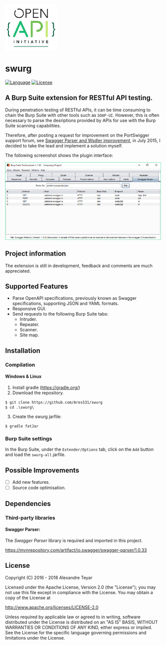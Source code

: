 ![oai](images/oai.png)
# swurg
[![Language](https://img.shields.io/badge/Lang-Java-blue.svg)](https://www.python.org)
[![License](https://img.shields.io/badge/License-Apache%202.0-red.svg)](https://opensource.org/licenses/Apache-2.0)
## A Burp Suite extension for RESTful API testing.
During penetration testing of RESTful APIs, it can be time consuming to chain the Burp Suite with other tools such as `SOAP-UI`. However, this is often necessary to parse the desriptions provided by APIs for use with the Burp Suite scanning capabilities. 

Therefore, after posting a request for improvement on the PortSwigger support forum, see [Swagger Parser and Wsdler improvement](https://support.portswigger.net/customer/portal/questions/16358278-swagger-parser-and-wsdler-improvement "Swagger Parser and Wsdler improvement"), in July 2015, I decided to take the lead and implement a solution myself.

The following screenshot shows the plugin interface:

![compilation](images/swurg.png)

## Project information
The extension is still in development, feedback and comments are much appreciated.

## Supported Features
* Parse OpenAPI specifications, previously known as Swagger specifications, supporting JSON and YAML formats.
* Responsive GUI.
* Send requests to the following Burp Suite tabs:
    * Intruder.
    * Repeater.
    * Scanner.
    * Site map.

## Installation
### Compilation 
#### Windows & Linux
1. Install gradle (<https://gradle.org/>)
2. Download the repository.
```
$ git clone https://github.com/AresS31/swurg
$ cd .\swurg\
```
3. Create the swurg jarfile:
```
$ gradle fatJar
```

### Burp Suite settings
In the Burp Suite, under the `Extender/Options` tab, click on the `Add` button and load the `swurg-all` jarfile. 

## Possible Improvements
- [ ] Add new features.
- [ ] Source code optimisation.

## Dependencies
### Third-party libraries
#### Swagger Parser:
The *Swagger Parser* library is required and imported in this project. 

<https://mvnrepository.com/artifact/io.swagger/swagger-parser/1.0.33>

## License
Copyright (C) 2016 - 2018 Alexandre Teyar

Licensed under the Apache License, Version 2.0 (the "License");
you may not use this file except in compliance with the License.
You may obtain a copy of the License at

<http://www.apache.org/licenses/LICENSE-2.0>

Unless required by applicable law or agreed to in writing, software
distributed under the License is distributed on an "AS IS" BASIS,
WITHOUT WARRANTIES OR CONDITIONS OF ANY KIND, either express or implied.
See the License for the specific language governing permissions and
limitations under the License.
